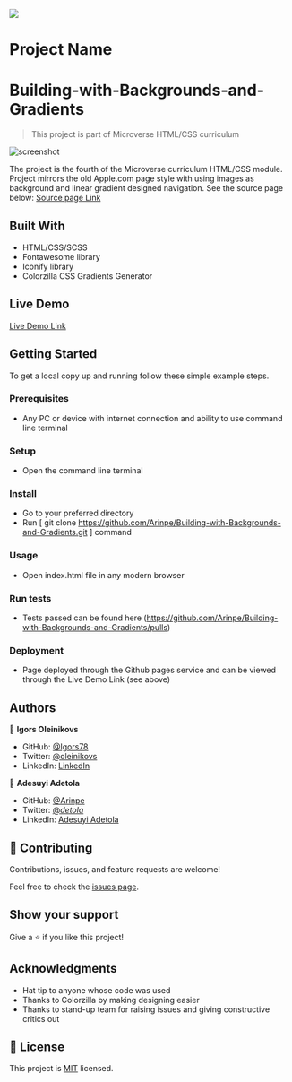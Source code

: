 
![](https://img.shields.io/badge/Microverse-blueviolet)

# Project Name
# Building-with-Backgrounds-and-Gradients
> This project is part of Microverse HTML/CSS curriculum

![screenshot](./img/screenshot.png)

The project is the fourth of the Microverse curriculum HTML/CSS module. 
Project mirrors the old Apple.com page style with using images as background and linear gradient designed navigation.
See the source page below:
[Source page Link](https://web.archive.org/web/20140301004610/http://www.apple.com/)

## Built With

- HTML/CSS/SCSS
- Fontawesome library
- Iconify library
- Colorzilla CSS Gradients Generator

## Live Demo

[Live Demo Link](https://igors78.github.io/Building-with-Backgrounds-and-Gradients/)

## Getting Started





To get a local copy up and running follow these simple example steps.

### Prerequisites
- Any PC or device with internet connection and ability to use command line terminal
### Setup
- Open the command line terminal
### Install
- Go to your preferred directory
- Run [ git clone https://github.com/Arinpe/Building-with-Backgrounds-and-Gradients.git ] command
### Usage
- Open index.html file in any modern browser
### Run tests
- Tests passed can be found here (https://github.com/Arinpe/Building-with-Backgrounds-and-Gradients/pulls)
### Deployment
- Page deployed through the Github pages service and can be viewed through the Live Demo Link (see above)


## Authors

👤 **Igors Oleinikovs**

- GitHub: [@Igors78](https://github.com/Igors78)
- Twitter: [@oleinikovs](https://twitter.com/oleinikovs)
- LinkedIn: [LinkedIn](https://www.linkedin.com/in/igors-oleinikovs-17a10958/)

👤 **Adesuyi Adetola**

- GitHub: [@Arinpe](https://github.com/Arinpe)
- Twitter: [@_detola_](https://twitter.com/_detola_)
- LinkedIn: [Adesuyi Adetola](https://www.linkedin.com/in/adesuyi-adetola-7b4451111/)

## 🤝 Contributing

Contributions, issues, and feature requests are welcome!

Feel free to check the [issues page](https://github.com/Arinpe/Building-with-Backgrounds-and-Gradients/issues).

## Show your support

Give a ⭐️ if you like this project!

## Acknowledgments

- Hat tip to anyone whose code was used
- Thanks to Colorzilla by making designing easier
- Thanks to stand-up team for raising issues and giving constructive critics out

## 📝 License

This project is [MIT](lic.url) licensed.
